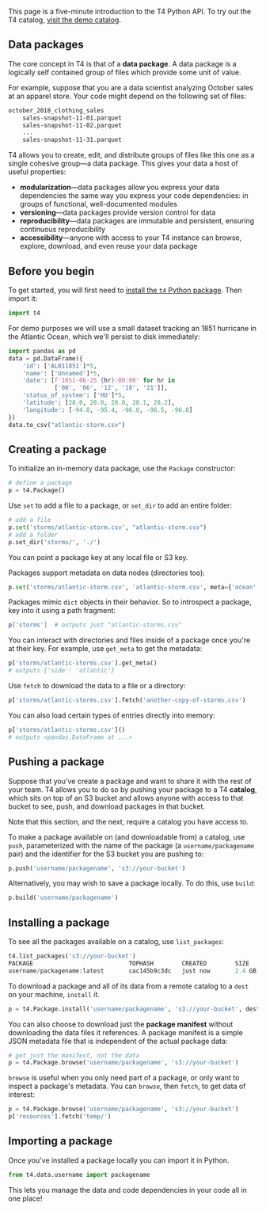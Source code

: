 This page is a five-minute introduction to the T4 Python API. To try out the T4 catalog, [visit the demo catalog](https://alpha.quiltdata.com/b/quilt-example).

## Data packages

The core concept in T4 is that of a **data package**. A data package is a logically self contained group of files which provide some unit of value.

For example, suppose that you are a data scientist analyzing October sales at an apparel store. Your code might depend on the following set of files:

```bash
october_2018_clothing_sales
    sales-snapshot-11-01.parquet
    sales-snapshot-11-02.parquet
    ...
    sales-snapshot-11-31.parquet
```

T4 allows you to create, edit, and distribute groups of files like this one as a single cohesive group&mdash;a data package. This gives your data a host of useful properties:

* **modularization**&mdash;data packages allow you express your data dependencies the same way you express your code dependencies: in groups of functional, well-documented modules
* **versioning**&mdash;data packages provide version control for data
* **reproducibility**&mdash;data packages are immutable and persistent, ensuring continuous reproducibility
* **accessibility**&mdash;anyone with access to your T4 instance can browse, explore, download, and even reuse your data package

## Before you begin

To get started, you will first need to [install the `t4` Python package](./Installation.md). Then import it:

```python
import t4
```

For demo purposes we will use a small dataset tracking an 1851 hurricane in the Atlantic Ocean, which we'll persist to disk immediately:

```python
import pandas as pd
data = pd.DataFrame({
    'id': ['AL011851']*5,
    'name': ['Unnamed']*5,
    'date': [f'1851-06-25 {hr}:00:00' for hr in 
             ['00', '06', '12', '18', '21']],
    'status_of_system': ['HU']*5,
    'latitude': [28.0, 28.0, 28.0, 28.1, 28.2],
    'longitude': [-94.8, -95.4, -96.0, -96.5, -96.8]
})
data.to_csv("atlantic-storm.csv")
```

## Creating a package

To initialize an in-memory data package, use the `Package` constructor:

```python
# define a package
p = t4.Package()
```

Use `set` to add a file to a package, or `set_dir` to add an entire folder:

```python
# add a file
p.set('storms/atlantic-storm.csv', "atlantic-storm.csv")
# add a folder
p.set_dir('storms/', './')
```

You can point a package key at any local file or S3 key.

Packages support metadata on data nodes (directories too):

```python
p.set('storms/atlantic-storm.csv', 'atlantic-storm.csv', meta={'ocean':'atlantic'})
```

Packages mimic `dict` objects in their behavior. So to introspect a package, key into it using a path fragment:

```bash
p['storms']  # outputs just "atlantic-storms.csv"
```

You can interact with directories and files inside of a package once you're at their key. For example, use `get_meta` to get the metadata:

```python
p['storms/atlantic-storms.csv'].get_meta()
# outputs {'side': 'atlantic'}
```

Use `fetch` to download the data to a file or a directory:

```python
p['storms/atlantic-storms.csv'].fetch('another-copy-of-storms.csv')
```

You can also load certain types of entries directly into memory:

```python
p['storms/atlantic-storms.csv']()
# outputs <pandas.DataFrame at ...>
```

## Pushing a package

Suppose that you've create a package and want to share it with the rest of your team. T4 allows you to do so by pushing your package to a T4 **catalog**, which sits on top of an S3 bucket and allows anyone with access to that bucket to see, push, and download packages in that bucket.

Note that this section, and the next, require a catalog you have access to.

To make a package available on (and downloadable from) a catalog, use `push`, parameterized with the name of the package (a `username/packagename` pair) and the identifier for the S3 bucket you are pushing to:

```python
p.push('username/packagename', 's3://your-bucket')
```

Alternatively, you may wish to save a package locally. To do this, use `build`:

```python
p.build('username/packagename')
```

## Installing a package

To see all the packages available on a catalog, use `list_packages`:

```python
t4.list_packages('s3://your-bucket')
PACKAGE                           TOPHASH        CREATED        SIZE
username/packagename:latest       cac145b9c3dc   just now       2.4 GB
```

To download a package and all of its data from a remote catalog to a `dest` on your machine, `install` it.

```python
p = t4.Package.install('username/packagename', 's3://your-bucket', dest='./')
```

You can also choose to download just the  **package manifest** without downloading the data files it references. A package manifest is a simple JSON metadata file that is independent of the actual package data:

```python
# get just the manifest, not the data
p = t4.Package.browse('username/packagename', 's3://your-bucket')
```

`browse` is useful when you only need part of a package, or only want to inspect a package's metadata. You can `browse`, then `fetch`, to get data of interest:

```python
p = t4.Package.browse('username/packagename', 's3://your-bucket')
p['resources'].fetch('temp/')
```

## Importing a package

Once you've installed a package locally you can import it in Python.

```python
from t4.data.username import packagename
```

This lets you manage the data and code dependencies in your code all in one place!